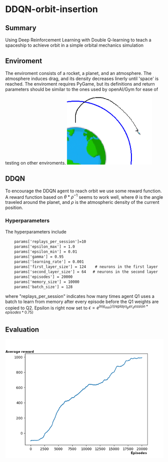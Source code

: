 # DDQN-orbit-insertion
## Summary
Using Deep Reinforcement Learning with Double Q-learning to teach a spaceship to achieve orbit in a simple orbital mechanics simulation

## Enviroment
The enviroment consists of a rocket, a planet, and an atmosphere. The atmosphere induces drag, and its density decreases linerly until 'space' is reached. 
The enviroment requires PyGame, but its definitions and return parameters should be similar to the ones used by openAI/Gym for ease of testing on other enviroments.
![Picture of Enviroment](/plots/Screenshot.png?raw=true "Enviroment")
## DDQN
To encourage the DDQN agent to reach orbit we use some reward function. A reward function based on $`\theta*\rho^{-1}`$ seems to work well, where $`\theta`$ is the angle traveled around the planet, and $`\rho`$ is the atmospheric density of the current position. 

### Hyperparameters
The hyperparameters include  
```
    params['replays_per_session']=10
    params['epsilon_max'] = 1.0
    params['epsilon_min'] = 0.01
    params['gamma'] = 0.95
    params['learning_rate'] = 0.001
    params['first_layer_size'] = 124    # neurons in the first layer
    params['second_layer_size'] = 64   # neurons in the second layer
    params['episodes'] = 20000
    params['memory_size'] = 10000
    params['batch_size'] = 128
```
where "replays_per_session" indicates how many times agent Q1 uses a batch to learn from memory after every episode before the Q1 weights are copied to Q2. 
Epsilon is right now set to $`\epsilon=e^{ln(\epsilon_{min})/(replays_per_session*episodes*0.75)}`$

## Evaluation
![Plot](/plots/Average_reward.png?raw=true "Training")
